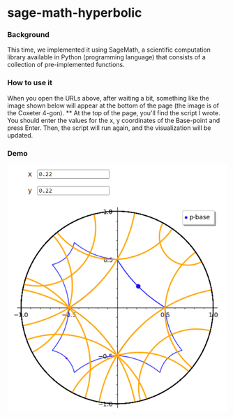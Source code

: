 # sage-math-hyperbolic

### Background
This time, we implemented it using SageMath, a scientific computation library available in Python (programming language) that consists of a collection of pre-implemented functions.

### How to use it
When you open the URLs above, after waiting a bit, something like the image shown below will appear at the bottom of the page (the image is of the Coxeter 4-gon).
** At the top of the page, you'll find the script I wrote.
You should enter the values for the x, y coordinates of the Base-point and press Enter. Then, the script will run again, and the visualization will be updated.

### Demo
![Coxeter 4-gon](./demo.png)